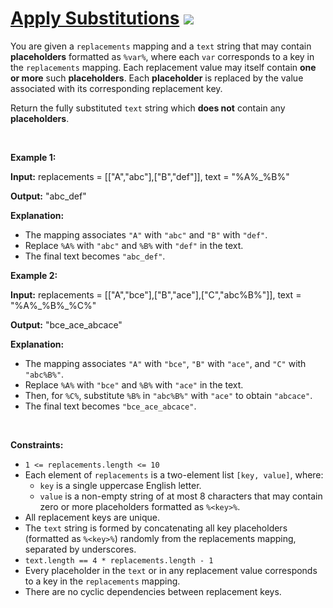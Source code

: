 
# [Apply Substitutions](https://leetcode.com/problems/apply-substitutions) ![](https://img.shields.io/badge/Medium-orange)

<p data-end="384" data-start="34">You are given a <code>replacements</code> mapping and a <code>text</code> string that may contain <strong>placeholders</strong> formatted as <code data-end="139" data-start="132">%var%</code>, where each <code>var</code> corresponds to a key in the <code>replacements</code> mapping. Each replacement value may itself contain <strong>one or more</strong> such <strong>placeholders</strong>. Each <strong>placeholder</strong> is replaced by the value associated with its corresponding replacement key.</p>

<p data-end="353" data-start="34">Return the fully substituted <code>text</code> string which <strong>does not</strong> contain any <strong>placeholders</strong>.</p>

<p>&nbsp;</p>
<p><strong class="example">Example 1:</strong></p>

<div class="example-block">
<p><strong>Input:</strong> <span class="example-io">replacements = [[&quot;A&quot;,&quot;abc&quot;],[&quot;B&quot;,&quot;def&quot;]], text = &quot;%A%_%B%&quot;</span></p>

<p><strong>Output:</strong> <span class="example-io">&quot;abc_def&quot;</span></p>

<p><strong>Explanation:</strong></p>

<ul data-end="238" data-start="71">
	<li data-end="138" data-start="71">The mapping associates <code data-end="101" data-start="96">&quot;A&quot;</code> with <code data-end="114" data-start="107">&quot;abc&quot;</code> and <code data-end="124" data-start="119">&quot;B&quot;</code> with <code data-end="137" data-start="130">&quot;def&quot;</code>.</li>
	<li data-end="203" data-start="139">Replace <code data-end="154" data-start="149">%A%</code> with <code data-end="167" data-start="160">&quot;abc&quot;</code> and <code data-end="177" data-start="172">%B%</code> with <code data-end="190" data-start="183">&quot;def&quot;</code> in the text.</li>
	<li data-end="238" data-start="204">The final text becomes <code data-end="237" data-start="226">&quot;abc_def&quot;</code>.</li>
</ul>
</div>

<p><strong class="example">Example 2:</strong></p>

<div class="example-block">
<p><strong>Input:</strong> <span class="example-io">replacements = [[&quot;A&quot;,&quot;bce&quot;],[&quot;B&quot;,&quot;ace&quot;],[&quot;C&quot;,&quot;abc%B%&quot;]], text = &quot;%A%_%B%_%C%&quot;</span></p>

<p><strong>Output:</strong> <span class="example-io">&quot;bce_ace_abcace&quot;</span></p>

<p><strong>Explanation:</strong></p>

<ul data-end="541" data-is-last-node="" data-is-only-node="" data-start="255">
	<li data-end="346" data-start="255">The mapping associates <code data-end="285" data-start="280">&quot;A&quot;</code> with <code data-end="298" data-start="291">&quot;bce&quot;</code>, <code data-end="305" data-start="300">&quot;B&quot;</code> with <code data-end="318" data-start="311">&quot;ace&quot;</code>, and <code data-end="329" data-start="324">&quot;C&quot;</code> with <code data-end="345" data-start="335">&quot;abc%B%&quot;</code>.</li>
	<li data-end="411" data-start="347">Replace <code data-end="362" data-start="357">%A%</code> with <code data-end="375" data-start="368">&quot;bce&quot;</code> and <code data-end="385" data-start="380">%B%</code> with <code data-end="398" data-start="391">&quot;ace&quot;</code> in the text.</li>
	<li data-end="496" data-start="412">Then, for <code data-end="429" data-start="424">%C%</code>, substitute <code data-end="447" data-start="442">%B%</code> in <code data-end="461" data-start="451">&quot;abc%B%&quot;</code> with <code data-end="474" data-start="467">&quot;ace&quot;</code> to obtain <code data-end="495" data-start="485">&quot;abcace&quot;</code>.</li>
	<li data-end="541" data-is-last-node="" data-start="497">The final text becomes <code data-end="540" data-start="522">&quot;bce_ace_abcace&quot;</code>.</li>
</ul>
</div>

<p>&nbsp;</p>
<p><strong>Constraints:</strong></p>

<ul>
	<li data-end="1432" data-start="1398"><code>1 &lt;= replacements.length &lt;= 10</code></li>
	<li data-end="1683" data-start="1433">Each element of <code data-end="1465" data-start="1451">replacements</code> is a two-element list <code data-end="1502" data-start="1488">[key, value]</code>, where:
	<ul data-end="1683" data-start="1513">
		<li data-end="1558" data-start="1513"><code data-end="1520" data-start="1515">key</code> is a single uppercase English letter.</li>
		<li data-end="1683" data-start="1561"><code data-end="1570" data-start="1563">value</code> is a non-empty string of at most 8 characters that may contain zero or more placeholders formatted as <code data-end="1682" data-start="1673">%&lt;key&gt;%</code>.</li>
	</ul>
	</li>
	<li data-end="726" data-start="688">All replacement keys are unique.</li>
	<li data-end="1875" data-start="1723">The <code>text</code> string is formed by concatenating all key placeholders (formatted as <code data-end="1808" data-start="1799">%&lt;key&gt;%</code>) randomly from the replacements mapping, separated by underscores.</li>
	<li data-end="1942" data-start="1876"><code>text.length == 4 * replacements.length - 1</code></li>
	<li data-end="2052" data-start="1943">Every placeholder in the <code>text</code> or in any replacement value corresponds to a key in the <code>replacements</code> mapping.</li>
	<li data-end="2265" data-start="2205">There are no cyclic dependencies between replacement keys.</li>
</ul>

        